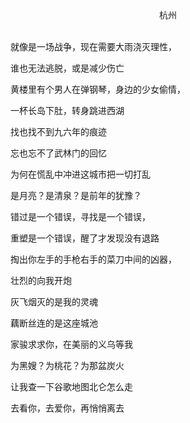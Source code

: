 <center>杭州</center><br>

就像是一场战争，现在需要大雨浇灭理性，

谁也无法逃脱，或是减少伤亡

黄楼里有个男人在弹钢琴，身边的少女偷情，

一杯长岛下肚，转身跳进西湖

找也找不到九六年的痕迹

忘也忘不了武林门的回忆

为何在慌乱中冲进这城市把一切打乱

是月亮？是清泉？是前年的犹豫？

错过是一个错误，寻找是一个错误，

重塑是一个错误，醒了才发现没有退路

掏出你左手的手枪右手的菜刀中间的凶器，

壮烈的向我开炮

灰飞烟灭的是我的灵魂

藕断丝连的是这座城池

家骏求求你，在美丽的义乌等我

为黑嫂？为桃花？为那盆炭火

让我查一下谷歌地图北仑怎么走

去看你，去爱你，再悄悄离去